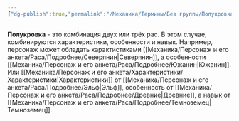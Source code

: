 ```yaml
---
{"dg-publish":true,"permalink":"/Механика/Термины/Без группы/Полукровка/","noteIcon":"","created":"2025-10-12T10:43:15.113+03:00","updated":"2025-09-24T17:41:03.545+03:00"}
---
```



**Полукровка** - это комбинация двух или трёх рас. В этом случае, комбинируются характеристики, особенности и навык. Например, персонаж может обладать характистиками [[Механика/Персонаж и его анкета/Раса/Подробнее/Северянин\|Северянин]], а особенности [[Механика/Персонаж и его анкета/Раса/Подробнее/Южанин\|Южанин]]. Или [[Механика/Персонаж и его анкета/Характеристики/Характеристики\|Характеристики]] от [[Механика/Персонаж и его анкета/Раса/Подробнее/Эльф\|Эльф]], особенность от [[Механика/Персонаж и его анкета/Раса/Подробнее/Древние\|Древние]], а навык от [[Механика/Персонаж и его анкета/Раса/Подробнее/Темноземец\|Темноземец]]. 